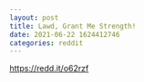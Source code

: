 ```yaml
--- 
layout: post 
title: Lawd, Grant Me Strength! 
date: 2021-06-22 1624412746 
categories: reddit 
--- 
```

https://redd.it/o62rzf